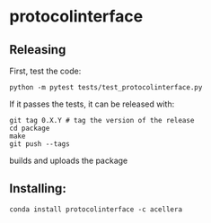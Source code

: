 # protocolinterface

## Releasing

First, test the code:

```
python -m pytest tests/test_protocolinterface.py
```

If it passes the tests, it can be released with:

```
git tag 0.X.Y # tag the version of the release
cd package
make
git push --tags
```

builds and uploads the package

## Installing:


```
conda install protocolinterface -c acellera
```
